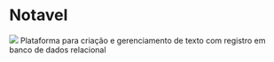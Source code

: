 # Notavel

![](./preview/Tela_de_Login)
Plataforma para criação e gerenciamento de texto com registro em banco de dados relacional
